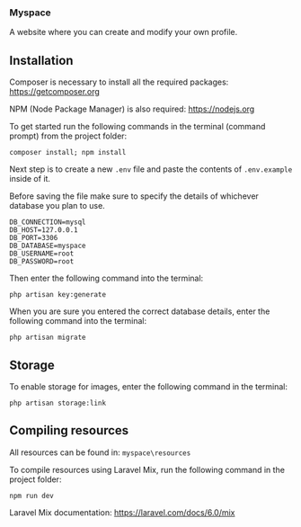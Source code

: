 ### Myspace

A website where you can create and modify your own profile.

## Installation

Composer is necessary to install all the required packages: https://getcomposer.org

NPM (Node Package Manager) is also required: https://nodejs.org

To get started run the following commands in the terminal (command prompt) from the project folder:

```
composer install; npm install
```

Next step is to create a new `.env` file and paste the contents of `.env.example` inside of it.

Before saving the file make sure to specify the details of whichever database you plan to use.

```
DB_CONNECTION=mysql
DB_HOST=127.0.0.1
DB_PORT=3306
DB_DATABASE=myspace
DB_USERNAME=root
DB_PASSWORD=root
```

Then enter the following command into the terminal:

```
php artisan key:generate
```

When you are sure you entered the correct database details, enter the following command into the terminal:

```
php artisan migrate
```

## Storage

To enable storage for images, enter the following command in the terminal:

```
php artisan storage:link
```

## Compiling resources

All resources can be found in: `myspace\resources`

To compile resources using Laravel Mix, run the following command in the project folder:

```
npm run dev
```

Laravel Mix documentation: https://laravel.com/docs/6.0/mix
